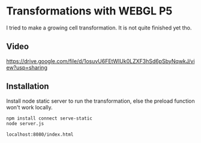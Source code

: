 # Transformations with WEBGL P5

I tried to make a growing cell transformation. It is not quite finished yet tho.

## Video
https://drive.google.com/file/d/1osuvU6FEtWIUk0LZXF3hSd6pSbyNqwkJ/view?usp=sharing


## Installation

Install node static server to run the transformation, else the preload function won't work locally.

```bash
npm install connect serve-static
node server.js

localhost:8080/index.html
```
